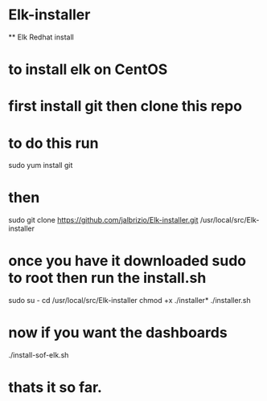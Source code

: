   #    Elk-installer
** Elk Redhat install


# to install elk on CentOS
# first install git then clone this repo
# to do this run
sudo yum install git
# then
sudo git clone https://github.com/jalbrizio/Elk-installer.git /usr/local/src/Elk-installer
# once you have it downloaded sudo to root then run the install.sh
sudo su -
cd /usr/local/src/Elk-installer
chmod +x ./installer*
./installer.sh
# now if you want the dashboards 
 ./install-sof-elk.sh
# thats it so far. 
